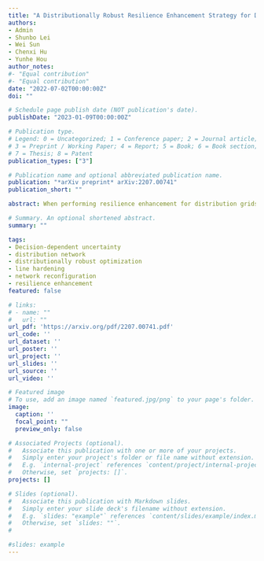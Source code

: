 ```yaml
---
title: "A Distributionally Robust Resilience Enhancement Strategy for Distribution Grids Considering Decision-Dependent Contingencies"
authors:
- Admin
- Shunbo Lei
- Wei Sun
- Chenxi Hu
- Yunhe Hou
author_notes:
#- "Equal contribution"
#- "Equal contribution"
date: "2022-07-02T00:00:00Z"
doi: ""

# Schedule page publish date (NOT publication's date).
publishDate: "2023-01-09T00:00:00Z"

# Publication type.
# Legend: 0 = Uncategorized; 1 = Conference paper; 2 = Journal article;
# 3 = Preprint / Working Paper; 4 = Report; 5 = Book; 6 = Book section;
# 7 = Thesis; 8 = Patent
publication_types: ["3"]

# Publication name and optional abbreviated publication name.
publication: "*arXiv preprint* arXiv:2207.00741"
publication_short: ""

abstract: When performing resilience enhancement for distribution grids, suboptimal strategies induced by misspecified contingency models may lead to unanticipated regrets in retrospective analyses. However, there are two obstacles for reliably modeling uncertain contingencies, 1) decision-dependent uncertainty (DDU) resulting from different line hardening decisions, and 2) distributional ambiguity due to limited outage information under extreme weather events (EWEs). To address these two challenges, this paper constructs scenario-wise decision-dependent ambiguity sets (SWDD-ASs), where the DDU and distributional ambiguity inherent in EWE-induced contingencies are simultaneously captured under each possible EWE scenario. Then, a two-stage trilevel decision-dependent distributionally robust resilient enhancement (DD-DRRE) model is formulated, whose outputs include the optimal line hardening, distributed generation (DG) allocation, and proactive network reconfiguration strategy under the worst-case distributions in SWDD-ASs. Then, the DD-DRRE model are equivalently recast to a MILP-based master problem and multiple scenario-wise subproblems, facilitating the utilization of a customized column-and-constraint generation (C&CG) algorithm. Finally, numerical tests demonstrate a remarkable improvement in the out-of-sample performance of our model, compared to its prevailing stochastic and robust counterparts. Moreover, the potential values of incorporating the ambiguity and distributional information are quantitatively estimated, which can serve as a useful reference for planners with different budgets and risk-aversion levels.

# Summary. An optional shortened abstract.
summary: ""

tags:
- Decision-dependent uncertainty
- distribution network
- distributionally robust optimization
- line hardening
- network reconfiguration
- resilience enhancement
featured: false

# links:
# - name: ""
#   url: ""
url_pdf: 'https://arxiv.org/pdf/2207.00741.pdf'
url_code: ''
url_dataset: ''
url_poster: ''
url_project: ''
url_slides: ''
url_source: ''
url_video: ''

# Featured image
# To use, add an image named `featured.jpg/png` to your page's folder. 
image:
  caption: ''
  focal_point: ""
  preview_only: false

# Associated Projects (optional).
#   Associate this publication with one or more of your projects.
#   Simply enter your project's folder or file name without extension.
#   E.g. `internal-project` references `content/project/internal-project/index.md`.
#   Otherwise, set `projects: []`.
projects: []

# Slides (optional).
#   Associate this publication with Markdown slides.
#   Simply enter your slide deck's filename without extension.
#   E.g. `slides: "example"` references `content/slides/example/index.md`.
#   Otherwise, set `slides: ""`.
#  

#slides: example
---
```


